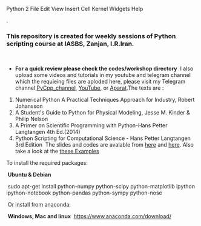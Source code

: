 Python 2 
File
Edit
View
Insert
Cell
Kernel
Widgets
Help

.
### This repository is created for weekly sessions of Python scripting course at IASBS, Zanjan, I.R.Iran.
​
- **For a quick review please check the codes/workshop directory**
​
I also upload some videos and tutorials in my youtube and telegram channel which the requieing files are aploded here, please visit my Telegram channel [PyCpp_channel](https://t.me/s/pycpp_channel), [YouTube](https://www.youtube.com/channel/UCtoQTqZF2LzaN6T-qQlorFg), or [Aparat](https://www.aparat.com/video/video/listuser/view/list/dashboard/yes/list_type/all/username/ziaeemehr).
​
​
The texts are :
​
1. Numerical Python A Practical Techniques Approach for Industry, Robert Johansson
2. A Student's Guide to Python for Physical Modeling, Jesse M. Kinder & Philip Nelson
3. A Primer on Scientific Programming with Python-Hans Petter Langtangen 4th Ed.(2014)
4. Python Scripting for Computational Science - Hans Petter Langtangen 3rd Edition
​
The slides and codes are avalable from [here](http://hplgit.github.io/scipro-primer/) and [here](http://folk.uio.no/hpl/scripting/).
Also take a look at the [these Examples](http://hplgit.github.io/primer.html/doc/pub/class/._class-readable000.html#table_of_contents)
​

To install the required packages:

​
**Ubuntu & Debian**

​
sudo apt-get install python-numpy python-scipy python-matplotlib ipython ipython-notebook python-pandas python-sympy python-nose

​
Or install from anaconda:

​
**Windows, Mac and linux**
​
https://www.anaconda.com/download/
​
